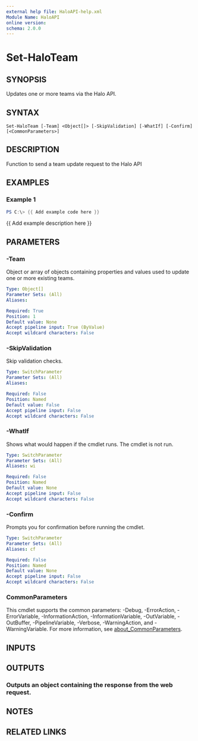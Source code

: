 ```yaml
---
external help file: HaloAPI-help.xml
Module Name: HaloAPI
online version:
schema: 2.0.0
---
```


# Set-HaloTeam

## SYNOPSIS
Updates one or more teams via the Halo API.

## SYNTAX

```
Set-HaloTeam [-Team] <Object[]> [-SkipValidation] [-WhatIf] [-Confirm] [<CommonParameters>]
```

## DESCRIPTION
Function to send a team update request to the Halo API

## EXAMPLES

### Example 1
```powershell
PS C:\> {{ Add example code here }}
```

{{ Add example description here }}

## PARAMETERS

### -Team
Object or array of objects containing properties and values used to update one or more existing teams.

```yaml
Type: Object[]
Parameter Sets: (All)
Aliases:

Required: True
Position: 1
Default value: None
Accept pipeline input: True (ByValue)
Accept wildcard characters: False
```

### -SkipValidation
Skip validation checks.

```yaml
Type: SwitchParameter
Parameter Sets: (All)
Aliases:

Required: False
Position: Named
Default value: False
Accept pipeline input: False
Accept wildcard characters: False
```

### -WhatIf
Shows what would happen if the cmdlet runs.
The cmdlet is not run.

```yaml
Type: SwitchParameter
Parameter Sets: (All)
Aliases: wi

Required: False
Position: Named
Default value: None
Accept pipeline input: False
Accept wildcard characters: False
```

### -Confirm
Prompts you for confirmation before running the cmdlet.

```yaml
Type: SwitchParameter
Parameter Sets: (All)
Aliases: cf

Required: False
Position: Named
Default value: None
Accept pipeline input: False
Accept wildcard characters: False
```

### CommonParameters
This cmdlet supports the common parameters: -Debug, -ErrorAction, -ErrorVariable, -InformationAction, -InformationVariable, -OutVariable, -OutBuffer, -PipelineVariable, -Verbose, -WarningAction, and -WarningVariable. For more information, see [about_CommonParameters](http://go.microsoft.com/fwlink/?LinkID=113216).

## INPUTS

## OUTPUTS

### Outputs an object containing the response from the web request.
## NOTES

## RELATED LINKS
